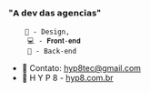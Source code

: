 

#### "𝗔 𝗱𝗲𝘃 𝗱𝗮𝘀 𝗮𝗴𝗲𝗻𝗰𝗶𝗮𝘀"

```    
    🎨 - Design,
⠀⠀⠀ 💻 - 𝐅𝐫𝐨𝐧𝐭-𝐞𝐧𝐝
⠀⠀⠀ 🎲 - Back-end
``` 


- 🚀  Contato: <a target="_blank" href="mailto:hyp8tec@gmail.com">hyp8tec@gmail.com</a>
- 👹                                    H Y P 8 - <a target="_blank" href="https://hyp8.com.br">hyp8.com.br</a>
